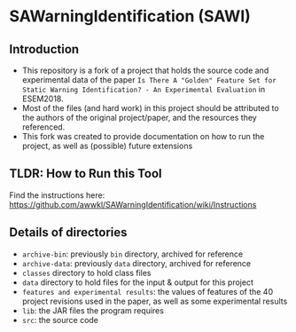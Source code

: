 # SAWarningIdentification (SAWI)
## Introduction
* This repository is a fork of a project that holds the source code and experimental data of the paper `Is There A "Golden" Feature Set for Static Warning Identification? - An Experimental Evaluation` in ESEM2018. 
* Most of the files (and hard work) in this project should be attributed to the authors of the original project/paper, and the resources they referenced.
* This fork was created to provide documentation on how to run the project, as well as (possible) future extensions

## TLDR: How to Run this Tool
Find the instructions here: https://github.com/awwkl/SAWarningIdentification/wiki/Instructions

## Details of directories
* `archive-bin`: previously `bin` directory, archived for reference
* `archive-data`: previously `data` directory, archived for reference
* `classes` directory to hold class files
* `data` directory to hold files for the input & output for this project
* `features and experimental results`: the values of features of the 40 project revisions used in the paper, as well as some experimental results
* `lib`: the JAR files the program requires
* `src`: the source code
